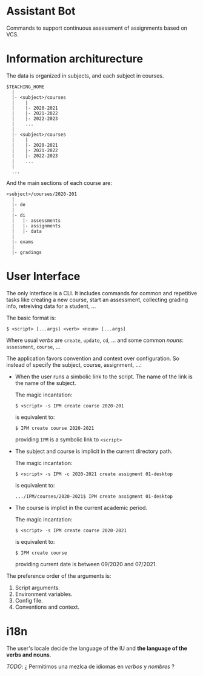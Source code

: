 # Assistant Bot

Commands to support continuous assessment of assignments based on VCS.

# Information architurecture

The data is organized in subjects, and each subject in courses.

```
$TEACHING_HOME
  |
  |- <subject>/courses
  |    |
  |    |- 2020-2021
  |    |- 2021-2022
  |    |- 2022-2023
  |    ...
  |
  |- <subject>/courses
  |    |
  |    |- 2020-2021
  |    |- 2021-2022
  |    |- 2022-2023
  |    ...
  |
  ...
```

And the main sections of each course are:

```
<subject>/courses/2020-201
  |
  |- de
  |
  |- di
  |   |- assessments
  |   |- assignments
  |   |- data
  |
  |- exams
  |
  |- gradings
```


# User Interface

The only interface is a CLI. It includes commands for common and
repetitive tasks like creating a new course, start an assessment,
collecting grading info, retreiving data for a student, ...

The basic format is:

```shell
$ <script> [...args] <verb> <noun> [...args]
```

Where usual _verbs_ are `create`, `update`, `cd`, ... and some common
_nouns_: `assessment`, `course`, ...

The application favors convention and context over configuration. So
instead of specify the subject, course, assignment, ...:

  * When the user runs a simbolic link to the script. The name of the
    link is the name of the subject.

    The magic incantation:

    ```shell
    $ <script> -s IPM create course 2020-201 
    ```

    is equivalent to:

    ```shell
    $ IPM create course 2020-2021
    ```
    
    providing `IPM` is a symbolic link to `<script>`


  * The subject and course is implicit in the current directory path.

    The magic incantation:

    ```shell
    $ <script> -s IPM -c 2020-2021 create assigment 01-desktop
    ```

    is equivalent to:

    ```shell
    .../IPM/courses/2020-2021$ IPM create assigment 01-desktop
    ```

  * The course is implict in the current academic period.

    The magic incantation:

    ```shell
    $ <script> -s IPM create course 2020-2021
    ```
 
    is equivalent to:

    ```shell
    $ IPM create course
    ```

    providing current date is between 09/2020 and 07/2021.


The preference order of the arguments is:

  1. Script arguments.
  2. Environment variables.
  3. Config file.
  4. Conventions and context.


# i18n

The user's locale decide the language of the IU and **the language of
the verbs and nouns**.

_TODO_: ¿ Permitimos una mezlca de idiomas en _verbos_ y _nombres_ ?
